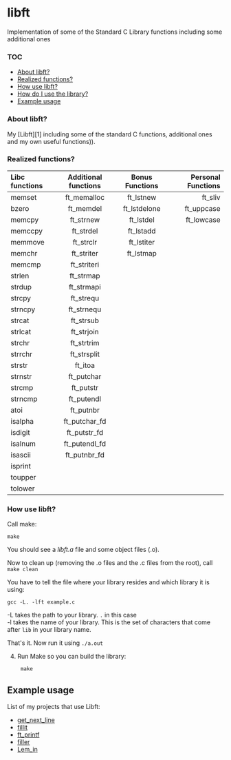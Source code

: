 # libft
Implementation of some of the Standard C Library functions including some additional ones

### TOC
* [About libft?](#about-libft)
* [Realized functions?](#realized-functions)
* [How use libft?](#how-use-libft)
* [How do I use the library?](#how-do-i-use-the-library)
* [Example usage](#example-usage)

### About libft?
My [Libft][1] including some of the standard C functions, additional ones and my own useful functions)).

### Realized functions?

Libc functions | Additional functions | Bonus Functions | Personal Functions
:----------- | :-----------: | :-----------: | -----------:
memset		| ft_memalloc	| ft_lstnew		| ft_sliv 
bzero		| ft_memdel		| ft_lstdelone	| ft_uppcase 
memcpy		| ft_strnew		| ft_lstdel		| ft_lowcase    
memccpy		| ft_strdel		| ft_lstadd		|     
memmove		| ft_strclr		| ft_lstiter	|     
memchr		| ft_striter	| ft_lstmap		| 
memcmp		| ft_striteri	|				| 
strlen		| ft_strmap		|				| 
strdup		| ft_strmapi	|				| 
strcpy		| ft_strequ		|				| 
strncpy		| ft_strnequ	|			| 
strcat		| ft_strsub		| | 
strlcat		| ft_strjoin	| | 
strchr		| ft_strtrim	| | 
strrchr		| ft_strsplit	| | 
strstr		| ft_itoa		|
strnstr		| ft_putchar	|
strcmp		| ft_putstr		|
strncmp		| ft_putendl	|
atoi		| ft_putnbr		|
isalpha		| ft_putchar_fd	|
isdigit		| ft_putstr_fd	|
isalnum		| ft_putendl_fd	|
isascii		| ft_putnbr_fd	|
isprint		|
toupper		|
tolower		|

### How use libft?

Call make:

	make

You should see a *libft.a* file and some object files (.o).

Now to clean up (removing the .o files and the .c files from the root), call `make clean`

You have to tell the file where your library resides and which library it is using:

`gcc -L. -lft example.c`

-L takes the path to your library. `.` in this case<br>
-l takes the name of your library. This is the set of characters that come after `lib` in your library name.

That's it. Now run it using `./a.out`

4. Run Make so you can build the library:
		
		make	

## Example usage

List of my projects that use Libft:

* [get_next_line](https://github.com/oborys/get_next_line)
* [fillit](https://github.com/oborys/fillit)
* [ft_printf](https://github.com/oborys/ft_printf)
* [filler](https://github.com/oborys)
* [Lem_in](https://github.com/oborys)

